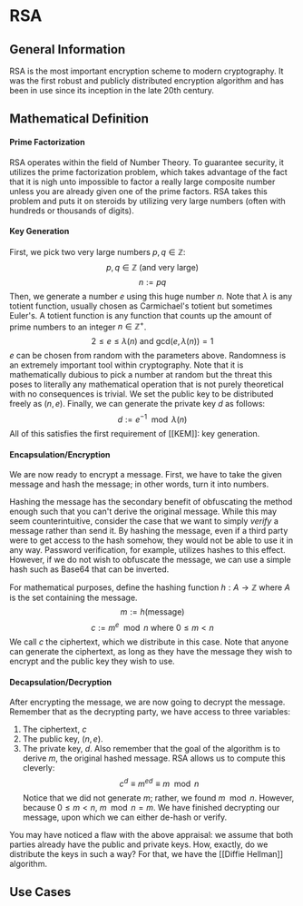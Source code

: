 # RSA
## General Information
RSA is the most important encryption scheme to modern cryptography. It was the first robust and publicly distributed encryption algorithm and has been in use since its inception in the late 20th century. 
## Mathematical Definition
#### Prime Factorization
RSA operates within the field of Number Theory. To guarantee security, it utilizes the prime factorization problem, which takes advantage of the fact that it is nigh unto impossible to factor a really large composite number unless you are already given one of the prime factors.  RSA takes this problem and puts it on steroids by utilizing very large numbers (often with hundreds or thousands of digits). 
#### Key Generation
First, we pick two very large numbers $p, q \in \mathbb{Z}$: 
$$ p, q \in \mathbb{Z} \text{ (and very large) } $$
$$ n := pq$$
Then, we generate a number $e$ using this huge number $n$. Note that $\lambda$ is any totient function, usually chosen as Carmichael's totient but sometimes Euler's. A totient function is any function that counts up the amount of prime numbers to an integer $n \in \mathbb{Z}^+$. 
$$ 2 \leq e \leq \lambda(n) \text{ and } \text{gcd}(e, \lambda(n)) = 1$$
$e$ can be chosen from random with the parameters above. Randomness is an extremely important tool within cryptography. Note that it is mathematically dubious to pick a number at random but the threat this poses to literally any mathematical operation that is not purely theoretical with no consequences is trivial. We set the public key to be distributed freely as $(n, e)$. Finally, we can generate the private key $d$ as follows: 
$$ d := e^{-1} \mod{\lambda(n)} $$
All of this satisfies the first requirement of [[KEM]]: key generation. 
#### Encapsulation/Encryption
We are now ready to encrypt a message. First, we have to take the given message and hash the message; in other words, turn it into numbers. 

Hashing the message has the secondary benefit of obfuscating the method enough such that you can't derive the original message. While this may seem counterintuitive, consider the case that we want to simply *verify* a message rather than send it. By hashing the message, even if a third party were to get access to the hash somehow, they would not be able to use it in any way. Password verification, for example, utilizes hashes to this effect. However, if we do not wish to obfuscate the message, we can use a simple hash such as Base64 that can be inverted. 

For mathematical purposes, define the hashing function $h: A \to \mathbb{Z}$ where $A$ is the set containing the message.
$$ m := h(\text{message})$$
$$ c := m^e\mod{n} \text{  where } 0 \leq m < n$$
We call $c$ the ciphertext, which we distribute in this case. Note that anyone can generate the ciphertext, as long as they have the message they wish to encrypt and the public key they wish to use. 
#### Decapsulation/Decryption
After encrypting the message, we are now going to decrypt the message. Remember that as the decrypting party, we have access to three variables: 
1. The ciphertext, $c$
2. The public key, $(n, e)$. 
3. The private key, $d$. 
Also remember that the goal of the algorithm is to derive $m$, the original hashed message. RSA allows us to compute this cleverly:  
$$ c^d \equiv {m^e}^d \equiv m \mod{n}$$
Notice that we did not generate $m$; rather, we found $m \mod{n}$. However, because $0 \leq m < n$, $m \mod{n} = m$. We have finished decrypting our message, upon which we can either de-hash or verify. 

You may have noticed a flaw with the above appraisal: we assume that both parties already have the public and private keys. How, exactly, do we distribute the keys in such a way? For that, we have the [[Diffie Hellman]] algorithm. 
## Use Cases
